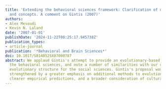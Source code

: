 ```yaml
---
title: 'Extending the behavioral sciences framework: Clarification of methods, predictions
  and concepts. A comment on Gintis (2007)'
authors:
- Alex Mesoudi
- Kevin N. Laland
date: '2007-01-01'
publishDate: '2024-11-22T08:25:17.945738Z'
publication_types:
- article-journal
publication: '*Behavioral and Brain Sciences*'
doi: 10.1017/S0140525X07000787
abstract: We applaud Gintis's attempt to provide an evolutionary-based framework for
  the behavioral sciences, and note a number of similarities with our own recent cultural
  evolutionary structure for the social sciences. Gintis's proposal would be further
  strengthened by a greater emphasis on additional methods to evolutionary game theory,
  clearer empirical predictions, and a broader consideration of cultural transmission.
---
```

